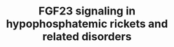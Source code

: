 ---
annotations:
- id: DOID:14705
  parent: genetic disease
  type: Disease Ontology
  value: Pfeiffer syndrome
- id: DOID:4480
  type: Disease Ontology
  value: achondroplasia
- id: CL:0000062
  parent: native cell
  type: Cell Type Ontology
  value: osteoblast
- id: DOID:10609
  type: Disease Ontology
  value: rickets
- id: DOID:0110915
  parent: genetic disease
  type: Disease Ontology
  value: childhood hypophosphatasia
- id: DOID:0060703
  parent: genetic disease
  type: Disease Ontology
  value: Muenke Syndrome
- id: DOID:0080041
  parent: genetic disease
  type: Disease Ontology
  value: hypochondroplasia
- id: PW:0001181
  parent: regulatory pathway
  type: Pathway Ontology
  value: altered fibroblast growth factor 23 signaling pathway
- id: DOID:0050445
  parent: genetic disease
  type: Disease Ontology
  value: X-linked dominant hypophosphatemic rickets
- id: DOID:0110913
  parent: genetic disease
  type: Disease Ontology
  value: adult hypophosphatasia
- id: DOID:2339
  type: Disease Ontology
  value: Crouzon syndrome
authors:
- Rlee
- Azankl
- Khanspers
- Eweitz
- Egonw
citedin:
- link: PMC9537444
  title: Bioinformatics and systems-biology analysis to determine the effects of Coronavirus
    disease 2019 on patients with allergic asthma (2022)
communities:
- ONTOX
- SkeletalDysplasia
description: Hypophosphatemic rickets refers to a group of rare genetic disorders
  characterised by  clinical and radiographical features similar to rickets but caused
  by abnormalities in phosphate metabolism. The most common form, X-linked hypophosphatemic
  rickets (XLH), is caused by inactivating mutations in the PHEX gene, which encodes
  the phosphate-regulating neutral endopeptidase PHEX.  Patients with XLH have elevated
  levels of fibroblast growth factor 23 (FGF23), which is thought to mediate many
  of the clinical manifestations of the disease. Elevated FGF23 levels have also been
  observed in other hypophosphatemic disorders, yet the role of FGF23 in the pathophysiology
  of these disorders is incompletely understood. This pathway illustrates hypophosphatemic
  and autocrine/paracrine molecular pathways that have been proposed to link FGF23
  to the bone abnormalities observed in XLH and related disorders. For further details,
  see [https://www.ncbi.nlm.nih.gov/pubmed/30808384]
last-edited: 2024-02-24
ndex: 2ebc725b-8b6d-11eb-9e72-0ac135e8bacf
organisms:
- Homo sapiens
redirect_from:
- /index.php/Pathway:WP4790
- /instance/WP4790
- /instance/WP4790_r128855
revision: r128855
schema-jsonld:
- '@context': https://schema.org/
  '@id': https://wikipathways.github.io/pathways/WP4790.html
  '@type': Dataset
  creator:
    '@type': Organization
    name: WikiPathways
  description: Hypophosphatemic rickets refers to a group of rare genetic disorders
    characterised by  clinical and radiographical features similar to rickets but
    caused by abnormalities in phosphate metabolism. The most common form, X-linked
    hypophosphatemic rickets (XLH), is caused by inactivating mutations in the PHEX
    gene, which encodes the phosphate-regulating neutral endopeptidase PHEX.  Patients
    with XLH have elevated levels of fibroblast growth factor 23 (FGF23), which is
    thought to mediate many of the clinical manifestations of the disease. Elevated
    FGF23 levels have also been observed in other hypophosphatemic disorders, yet
    the role of FGF23 in the pathophysiology of these disorders is incompletely understood.
    This pathway illustrates hypophosphatemic and autocrine/paracrine molecular pathways
    that have been proposed to link FGF23 to the bone abnormalities observed in XLH
    and related disorders. For further details, see [https://www.ncbi.nlm.nih.gov/pubmed/30808384]
  keywords:
  - 25-Hydroxyvitamin D
  - ALPL
  - CCND1
  - CDKN1A
  - CYP11B2
  - CYP24A1
  - CYP27B1
  - Ca2+
  - DMP1
  - ENPP1
  - FAM20C
  - FGF23
  - FGFR2
  - FGFR3
  - GALNT3
  - KL
  - NFKB1
  - NFKB2
  - ORAI1
  - PHEX
  - PTH
  - Phosphorous
  - Pyrophosphate
  - ROS1
  - SLC34A1
  - SLC34A3
  - SPP1
  license: CC0
  name: FGF23 signaling in hypophosphatemic rickets and related disorders
seo: CreativeWork
title: FGF23 signaling in hypophosphatemic rickets and related disorders
wpid: WP4790
---